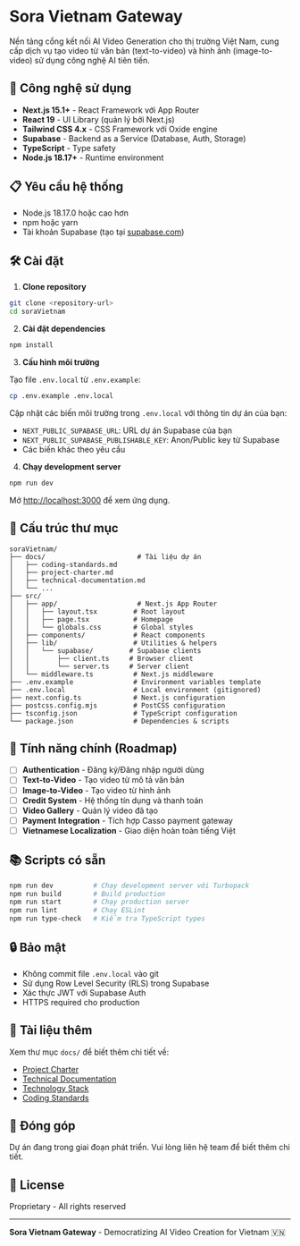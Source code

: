 # Sora Vietnam Gateway

Nền tảng cổng kết nối AI Video Generation cho thị trường Việt Nam, cung cấp dịch vụ tạo video từ văn bản (text-to-video) và hình ảnh (image-to-video) sử dụng công nghệ AI tiên tiến.

## 🚀 Công nghệ sử dụng

- **Next.js 15.1+** - React Framework với App Router
- **React 19** - UI Library (quản lý bởi Next.js)
- **Tailwind CSS 4.x** - CSS Framework với Oxide engine
- **Supabase** - Backend as a Service (Database, Auth, Storage)
- **TypeScript** - Type safety
- **Node.js 18.17+** - Runtime environment

## 📋 Yêu cầu hệ thống

- Node.js 18.17.0 hoặc cao hơn
- npm hoặc yarn
- Tài khoản Supabase (tạo tại [supabase.com](https://supabase.com))

## 🛠️ Cài đặt

1. **Clone repository**

```bash
git clone <repository-url>
cd soraVietnam
```

2. **Cài đặt dependencies**

```bash
npm install
```

3. **Cấu hình môi trường**

Tạo file `.env.local` từ `.env.example`:

```bash
cp .env.example .env.local
```

Cập nhật các biến môi trường trong `.env.local` với thông tin dự án của bạn:

- `NEXT_PUBLIC_SUPABASE_URL`: URL dự án Supabase của bạn
- `NEXT_PUBLIC_SUPABASE_PUBLISHABLE_KEY`: Anon/Public key từ Supabase
- Các biến khác theo yêu cầu

4. **Chạy development server**

```bash
npm run dev
```

Mở [http://localhost:3000](http://localhost:3000) để xem ứng dụng.

## 📁 Cấu trúc thư mục

```
soraVietnam/
├── docs/                       # Tài liệu dự án
│   ├── coding-standards.md
│   ├── project-charter.md
│   ├── technical-documentation.md
│   └── ...
├── src/
│   ├── app/                    # Next.js App Router
│   │   ├── layout.tsx         # Root layout
│   │   ├── page.tsx           # Homepage
│   │   └── globals.css        # Global styles
│   ├── components/            # React components
│   ├── lib/                   # Utilities & helpers
│   │   └── supabase/         # Supabase clients
│   │       ├── client.ts     # Browser client
│   │       └── server.ts     # Server client
│   └── middleware.ts          # Next.js middleware
├── .env.example               # Environment variables template
├── .env.local                 # Local environment (gitignored)
├── next.config.ts             # Next.js configuration
├── postcss.config.mjs         # PostCSS configuration
├── tsconfig.json              # TypeScript configuration
└── package.json               # Dependencies & scripts
```

## 🎯 Tính năng chính (Roadmap)

- [ ] **Authentication** - Đăng ký/Đăng nhập người dùng
- [ ] **Text-to-Video** - Tạo video từ mô tả văn bản
- [ ] **Image-to-Video** - Tạo video từ hình ảnh
- [ ] **Credit System** - Hệ thống tín dụng và thanh toán
- [ ] **Video Gallery** - Quản lý video đã tạo
- [ ] **Payment Integration** - Tích hợp Casso payment gateway
- [ ] **Vietnamese Localization** - Giao diện hoàn toàn tiếng Việt

## 📚 Scripts có sẵn

```bash
npm run dev          # Chạy development server với Turbopack
npm run build        # Build production
npm run start        # Chạy production server
npm run lint         # Chạy ESLint
npm run type-check   # Kiểm tra TypeScript types
```

## 🔒 Bảo mật

- Không commit file `.env.local` vào git
- Sử dụng Row Level Security (RLS) trong Supabase
- Xác thực JWT với Supabase Auth
- HTTPS required cho production

## 📖 Tài liệu thêm

Xem thư mục `docs/` để biết thêm chi tiết về:

- [Project Charter](./docs/project-charter.md)
- [Technical Documentation](./docs/technical-documentation.md)
- [Technology Stack](./docs/technology-stack.md)
- [Coding Standards](./docs/coding-standards.md)

## 🤝 Đóng góp

Dự án đang trong giai đoạn phát triển. Vui lòng liên hệ team để biết thêm chi tiết.

## 📄 License

Proprietary - All rights reserved

---

**Sora Vietnam Gateway** - Democratizing AI Video Creation for Vietnam 🇻🇳
